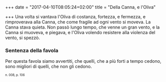 +++
date = "2017-04-10T08:05:24+02:00"
title = "Della Canna, e l'Oliva"

+++
Una volta si vantava l'Oliva di costanza, fortezza, e fermezza, e rimproverava
alla Canna, che come fragile ad ogni vento si moveva. La Canna stava quieta.
Non passò lungo tempo, che venne un gran vento, e la Canna si  muoveva,
e piegava, e l'Oliva volendo resistere alla violenza del vento, si spezzò.

### Sentenza della favola
Per questa favola siamo avvertiti, che quelli, che a più forti a tempo cedono,
sono migliori di quelli, che non gli cedono.

<sub><sub>n. 008, p. 106<sub><sub>

